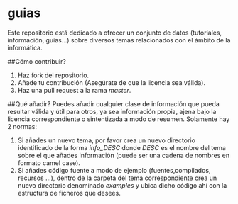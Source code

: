 # guias
Este repositorio está dedicado a ofrecer un conjunto de datos (tutoriales,
información, guías...) sobre diversos temas relacionados con el ámbito de la
informática.

##Cómo contribuir?
1. Haz fork del repositorio.
2. Añade tu contribución (Asegúrate de que la licencia sea válida).
3. Haz una pull request a la rama *master*.

##Qué añadir?
Puedes añadir cualquier clase de información que pueda resultar válida y útil
para otros, ya sea información propia, ajena bajo la licencia correspondiente o
sintentizada a modo de resumen. Solamente hay 2 normas:
1. Si añades un nuevo tema, por favor crea un nuevo directorio identificado de
la forma *info_DESC* donde *DESC* es el nombre del tema sobre el que añades
información (puede ser una cadena de nombres en formato camel case).
2. Si añades código fuente a modo de ejemplo (fuentes,compilados, recursos ...),
dentro de la carpeta del tema correspondiente crea un nuevo directorio
denominado *examples* y ubica dicho código ahí con la estructura de ficheros que
desees.
